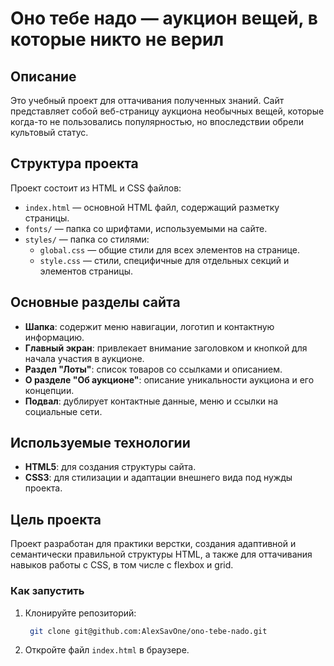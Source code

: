 # Оно тебе надо — аукцион вещей, в которые никто не верил

## Описание

Это учебный проект для оттачивания полученных знаний. Сайт представляет собой веб-страницу аукциона необычных вещей, которые когда-то не пользовались популярностью, но впоследствии обрели культовый статус.

## Структура проекта

Проект состоит из HTML и CSS файлов:

- `index.html` — основной HTML файл, содержащий разметку страницы.
- `fonts/` — папка со шрифтами, используемыми на сайте.
- `styles/` — папка со стилями:
  - `global.css` — общие стили для всех элементов на странице.
  - `style.css` — стили, специфичные для отдельных секций и элементов страницы.

## Основные разделы сайта

- **Шапка**: содержит меню навигации, логотип и контактную информацию.
- **Главный экран**: привлекает внимание заголовком и кнопкой для начала участия в аукционе.
- **Раздел "Лоты"**: список товаров со ссылками и описанием.
- **О разделе "Об аукционе"**: описание уникальности аукциона и его концепции.
- **Подвал**: дублирует контактные данные, меню и ссылки на социальные сети.

## Используемые технологии

- **HTML5**: для создания структуры сайта.
- **CSS3**: для стилизации и адаптации внешнего вида под нужды проекта.

## Цель проекта

Проект разработан для практики верстки, создания адаптивной и семантически правильной структуры HTML, а также для оттачивания навыков работы с CSS, в том числе с flexbox и grid.

### Как запустить

1. Клонируйте репозиторий:
   ```bash
    git clone git@github.com:AlexSavOne/ono-tebe-nado.git
   ```
2. Откройте файл `index.html` в браузере.
